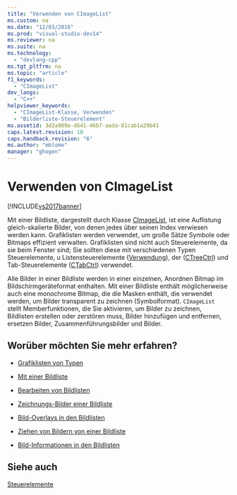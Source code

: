 ```yaml
---
title: "Verwenden von CImageList"
ms.custom: na
ms.date: "12/03/2016"
ms.prod: "visual-studio-dev14"
ms.reviewer: na
ms.suite: na
ms.technology: 
  - "devlang-cpp"
ms.tgt_pltfrm: na
ms.topic: "article"
f1_keywords: 
  - "CImageList"
dev_langs: 
  - "C++"
helpviewer_keywords: 
  - "CImageList-Klasse, Verwenden"
  - "Bilderliste-Steuerelement"
ms.assetid: 3d2a909e-d641-46b7-aada-81cab1a29b41
caps.latest.revision: 10
caps.handback.revision: "6"
ms.author: "mblome"
manager: "ghogen"
---
```

# Verwenden von CImageList
[!INCLUDE[vs2017banner](../assembler/inline/includes/vs2017banner.md)]

Mit einer Bildliste, dargestellt durch Klasse [CImageList](../mfc/reference/cimagelist-class.md), ist eine Auflistung gleich\-skalierte Bilder, von denen jedes über seinen Index verwiesen werden kann.  Grafiklisten werden verwendet, um große Sätze Symbole oder Bitmaps effizient verwalten.  Grafiklisten sind nicht auch Steuerelemente, da sie beim Fenster sind; Sie sollten diese mit verschiedenen Typen Steuerelemente, u Listensteuerelemente \([Verwendung](../mfc/reference/clistctrl-class.md)\), der \([CTreeCtrl](../mfc/reference/ctreectrl-class.md)\) und Tab\-Steuerelemente \([CTabCtrl](../mfc/reference/ctabctrl-class.md)\) verwendet.  
  
 Alle Bilder in einer Bildliste werden in einer einzelnen, Anordnen Bitmap im Bildschirmgeräteformat enthalten.  Mit einer Bildliste enthält möglicherweise auch eine monochrome Bitmap, die die Masken enthält, die verwendet werden, um Bilder transparent zu zeichnen \(Symbolformat\).  `CImageList` stellt Memberfunktionen, die Sie aktivieren, um Bilder zu zeichnen, Bildlisten erstellen oder zerstören muss, Bilder hinzufügen und entfernen, ersetzen Bilder, Zusammenführungsbilder und Bilder.  
  
## Worüber möchten Sie mehr erfahren?  
  
-   [Grafiklisten von Typen](../mfc/types-of-image-lists.md)  
  
-   [Mit einer Bildliste](../mfc/using-an-image-list.md)  
  
-   [Bearbeiten von Bildlisten](../mfc/manipulating-image-lists.md)  
  
-   [Zeichnungs\-Bilder einer Bildliste](../mfc/drawing-images-from-an-image-list.md)  
  
-   [Bild\-Overlays in den Bildlisten](../mfc/image-overlays-in-image-lists.md)  
  
-   [Ziehen von Bildern von einer Bildliste](../mfc/dragging-images-from-an-image-list.md)  
  
-   [Bild\-Informationen in den Bildlisten](../mfc/image-information-in-image-lists.md)  
  
## Siehe auch  
 [Steuerelemente](../mfc/controls-mfc.md)